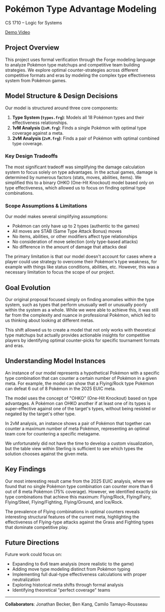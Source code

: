 # Pokémon Type Advantage Modeling
CS 1710 – Logic for Systems

[Demo Video](https://drive.google.com/file/d/1_REff1rMY1jQhyx4F6gv2xh7heS-ao_y/view?usp=sharing)

## Project Overview

This project uses formal verification through the Forge modeling language to analyze Pokémon type matchups and competitive team building strategies. We explore optimal counter-strategies across different competitive formats and eras by modeling the complex type effectiveness system from Pokémon games.

## Model Structure & Design Decisions

Our model is structured around three core components:

1. **Type System (`types.frg`)**: Models all 18 Pokémon types and their effectiveness relationships.
2. **1vM Analysis (`1vM.frg`)**: Finds a single Pokémon with optimal type coverage against a meta.
3. **2vM Analysis (`2vM.frg`)**: Finds a pair of Pokémon with optimal combined type coverage.

### Key Design Tradeoffs

The most significant tradeoff was simplifying the damage calculation system to focus solely on type advantages. In the actual games, damage is determined by numerous factors (stats, moves, abilities, items). We simplified this to a binary OHKO (One-Hit Knockout) model based only on type effectiveness, which allowed us to focus on finding optimal type combinations.


### Scope Assumptions & Limitations

Our model makes several simplifying assumptions:
- Pokémon can only have up to 2 types (authentic to the games)
- All moves are STAB (Same Type Attack Bonus) moves
- No items, abilities, or other modifiers affect type relationships
- No consideration of move selection (only type-based attacks)
- No difference in the amount of damage that attacks deal

The primary limitation is that our model doesn't account for cases where a player could use strategy to overcome their Pokémon's type weakness, for example with things like status conditions, abilities, etc. However, this was a necessary limitation to focus the scope of our project.

## Goal Evolution

Our original proposal focused simply on finding anomalies within the type system, such as types that perform unusually well or unusually poorly within the system as a whole. While we were able to achieve this, it was still far from the complexity and nuance in professional Pokémon, which led to us thinking about looking at different metas.

This shift allowed us to create a model that not only works with theoretical type matchups but actually provides actionable insights for competitive players by identifying optimal counter-picks for specific tournament formats and eras.

## Understanding Model Instances

An instance of our model represents a hypothetical Pokémon with a specific type combination that can counter a certain number of Pokémon in a given meta. For example, the model can show that a Flying/Rock type Pokémon can defeat 6 out of 8 Pokémon in the 2025 EUIC meta.

The model uses the concept of "OHKO" (One-Hit Knockout) based on type advantages. A Pokémon can OHKO another if at least one of its types is super-effective against one of the target's types, without being resisted or negated by the target's other type.

In 2vM analysis, an instance shows a pair of Pokémon that together can counter a maximum number of meta Pokémon, representing an optimal team core for countering a specific metagame.

We unfortunately did not have the time to develop a custom visualization, but the table view within Sterling is sufficient to see which types the solution chooses against the given meta.

## Key Findings

Our most interesting result came from the 2025 EUIC analysis, where we found that no single Pokémon type combination can counter more than 6 out of 8 meta Pokémon (75% coverage). However, we identified exactly six type combinations that achieve this maximum: Flying/Rock, Flying/Fairy, Flying/Steel, Flying/Fighting, Flying/Ground, and Ice/Rock.

The prevalence of Flying combinations in optimal counters reveals interesting structural features of the current meta, highlighting the effectiveness of Flying-type attacks against the Grass and Fighting types that dominate competitive play.


## Future Directions

Future work could focus on:
- Expanding to 6v6 team analysis (more realistic to the game)
- Adding move type modeling distinct from Pokémon typing
- Implementing full dual-type effectiveness calculations with proper neutralization
- Exploring historical meta shifts through formal analysis
- Identifying theoretical "perfect coverage" teams

---

**Collaborators**: Jonathan Becker, Ben Kang, Camilo Tamayo-Rousseau
